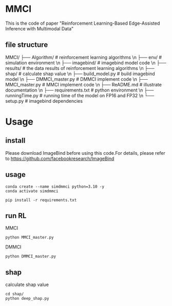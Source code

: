 # MMCI
This is the code of paper "Reinforcement Learning-Based Edge-Assisted Inference with Multimodal Data"

## file structure
MMCI/
├── Algorithm/                # reinforcement learning algorithms \n
├── env/                      # simulation environment \n
├── imagebind/                # imagebind model code \n
├── results/                  # the data results of reinforcement learning algorithms \n
├── shap/                     # calculate shap value \n
├── build_model.py            # build imagebind model \n
├── DMMCI_master.py           # DMMCI implement code \n
├── MMCI_master.py            # MMCI implement code \n
├── ReADME.md                 # illustrate documentation \n
├── requirements.txt          # python environment \n
├── runningTime.py            # running time of the model on FP16 and FP32 \n
└── setup.py                  # imagebind dependencies                  


# Usage
## install
Please download ImageBind before using this code.For details, please refer to https://github.com/facebookresearch/ImageBind

## usage
```shell
conda create --name simdmmci python=3.10 -y
conda activate simdmmci

pip install -r requirements.txt
```
## run RL
MMCI
```shell
python MMCI_master.py
```
DMMCI
```shell
python DMMCI_master.py
```

## shap
calculate shap value
```shell
cd shap/
python deep_shap.py
```




